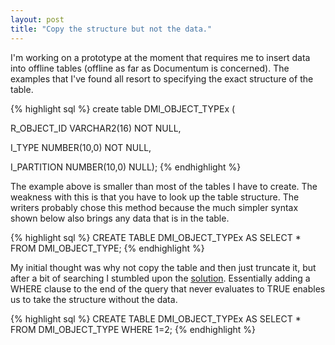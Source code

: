 ```yaml
---
layout: post
title: "Copy the structure but not the data."
---
```


I'm working on a prototype at the moment that requires me to insert data into offline tables (offline as far as Documentum is concerned). The examples that I've found all resort to specifying the exact structure of the table.

{% highlight sql %}
create table DMI_OBJECT_TYPEx (

R_OBJECT_ID VARCHAR2(16) NOT NULL,

I_TYPE NUMBER(10,0) NOT NULL,

I_PARTITION NUMBER(10,0) NULL);
{% endhighlight %}

The example above is smaller than most of the tables I have to create. The weakness with this is that you have to look up the table structure. The writers probably chose this method because the much simpler syntax shown below also brings any data that is in the table.

{% highlight sql %}
CREATE TABLE DMI_OBJECT_TYPEx AS SELECT * FROM DMI_OBJECT_TYPE;
{% endhighlight %}

My initial thought was why not copy the table and then just truncate it, but after a bit of searching I stumbled upon the <a href="http://www.vbrad.com/article.aspx?id=14">solution</a>. Essentially adding a WHERE clause to the end of the query that never evaluates to TRUE enables us to take the structure without the data.

{% highlight sql %}
CREATE TABLE DMI_OBJECT_TYPEx AS SELECT * FROM DMI_OBJECT_TYPE WHERE 1=2;
{% endhighlight %}